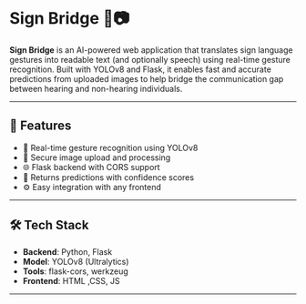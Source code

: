 # Sign Bridge 🤝📷

**Sign Bridge** is an AI-powered web application that translates sign language gestures into readable text (and optionally speech) using real-time gesture recognition. Built with YOLOv8 and Flask, it enables fast and accurate predictions from uploaded images to help bridge the communication gap between hearing and non-hearing individuals.

---

## 🌟 Features

- 🧠 Real-time gesture recognition using YOLOv8
- 🔐 Secure image upload and processing
- 🌐 Flask backend with CORS support
- 💬 Returns predictions with confidence scores
- ⚙️ Easy integration with any frontend

---

## 🛠️ Tech Stack

- **Backend**: Python, Flask
- **Model**: YOLOv8 (Ultralytics)
- **Tools**: flask-cors, werkzeug
- **Frontend**: HTML ,CSS, JS

---

